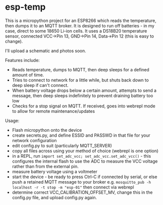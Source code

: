 # esp-temp

This is a micropython project for an ESP8266 which reads the temperature, then dumps it to an MQTT broker. It is designed to
run off batteries - in my case, direct to some 18650 Li-ion cells. It uses a DS18B20 temperature sensor, connected VCC->Pin 13, GND->Pin 14, Data->Pin 12 (this is easy to change).

I'll upload a schematic and photos soon.

Features include:
* Reads temperature, dumps to MQTT, then deep sleeps for a defined amount of time.
* Tries to connect to network for a little while, but shuts back down to deep sleep if can't connect.
* When battery voltage drops below a certain amount, attempts to send a message, then deep sleeps indefinitely to prevent draining battery too low
* Checks for a stop signal on MQTT. If received, goes into webrepl mode to allow for remote maintenance/updates

Usage:
* Flash micropython onto the device
* create secrets.py, and define ESSID and PASSWD in that file for your network configuration
* edit config.py to suit (particularly MQTT_SERVER)
* copy all files across using your method of choice (webrepl is one option)
* in a REPL, run `import set_adc_vcc; set_adc_vcc.set_adc_vcc()` - this configures the internal flash to use the ADC to measure
the VCC voltage rather than from the external pin.
* measure battery voltage using a voltmeter
* start the device - be ready to press Ctrl-C if connected by serial, or else push a retained MQTT message to your broker e.g. `mosquitto_pub -h localhost -r -t stop -m "esp-01"` then connect via webrepl
* determine correct VCC_CALIBRATION_OFFSET_MV, change this in the config.py file, and upload config.py again.